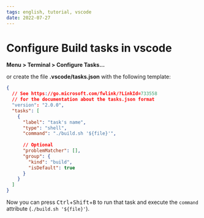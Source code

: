 ```yaml
---
tags: english, tutorial, vscode
date: 2022-07-27
---
```


# Configure Build tasks in vscode

**Menu > Terminal > Configure Tasks...**

or create the file **.vscode/tasks.json** with the following template:

```json
{
  // See https://go.microsoft.com/fwlink/?LinkId=733558
  // for the documentation about the tasks.json format
  "version": "2.0.0",
  "tasks": [
    {
      "label": "task's name",
      "type": "shell",
      "command": "./build.sh '${file}'",
      
      // Optional
      "problemMatcher": [],
      "group": {
        "kind": "build",
        "isDefault": true
      }
    }
  ]
}
```

Now you can press <kbd>Ctrl</kbd>+<kbd>Shift</kbd>+<kbd>B</kbd> to run that task and execute the `command` attribute (`./build.sh '${file}'`).
